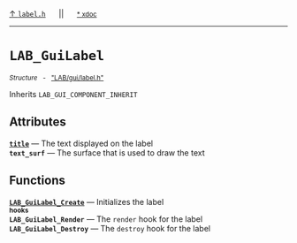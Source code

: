 [&#8593; `label.h`](LAB--gui--labelh.md)&nbsp;&nbsp;&nbsp;&nbsp;&nbsp;&nbsp;||&nbsp;&nbsp;&nbsp;&nbsp;&nbsp;&nbsp;<small>[\* xdoc](../xdoc/LAB\gui.xmd#L242)</small>
***

# `LAB_GuiLabel`
<small>*Structure* &nbsp; - &nbsp; ["LAB/gui/label.h"](../include/LAB/gui/label.h)</small>  

Inherits `LAB_GUI_COMPONENT_INHERIT`

## Attributes
**[`title`](LAB--gui--labelh--lab_guilabel--title.md)** &#8213; The text displayed on the label  
**`text_surf`** &#8213; The surface that is used to draw the text  
## Functions
**[`LAB_GuiLabel_Create`](LAB--gui--labelh--lab_guilabel--lab_guilabel_create.md)** &#8213; Initializes the label  
<small>**hooks**</small>  
**`LAB_GuiLabel_Render`** &#8213; The `render` hook for the label  
**`LAB_GuiLabel_Destroy`** &#8213; The `destroy` hook for the label  
